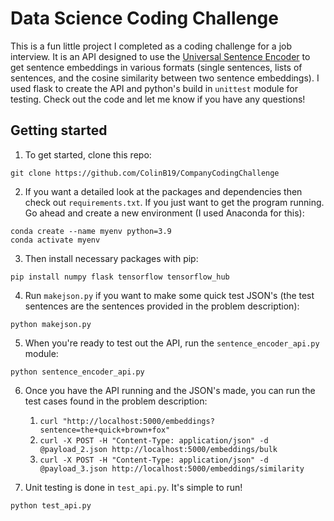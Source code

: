 # Data Science Coding Challenge

This is a fun little project I completed as a coding challenge for a job interview. It is an API designed to use the [Universal Sentence Encoder](https://tfhub.dev/google/universal-sentence-encoder/4) to get sentence embeddings in various formats (single sentences, lists of sentences, and the cosine similarity between two sentence embeddings). I used flask to create the API and python's build in `unittest` module for testing. Check out the code and let me know if you have any questions!

## Getting started
1. To get started, clone this repo:
```
git clone https://github.com/ColinB19/CompanyCodingChallenge
```
2. If you want a detailed look at the packages and dependencies then check out `requirements.txt`. If you just want to get the program running. Go ahead and create a new environment (I used Anaconda for this):
```
conda create --name myenv python=3.9
conda activate myenv
```
3. Then install necessary packages with pip:
```
pip install numpy flask tensorflow tensorflow_hub
```
4. Run `makejson.py` if you want to make some quick test JSON's (the test sentences are the sentences provided in the problem description):
```
python makejson.py
```
5. When you're ready to test out the API, run the `sentence_encoder_api.py` module:
```
python sentence_encoder_api.py
```
6. Once you have the API running and the JSON's made, you can run the test cases found in the problem description:
    1. `curl "http://localhost:5000/embeddings?sentence=the+quick+brown+fox"`
    2. `curl -X POST -H "Content-Type: application/json" -d @payload_2.json http://localhost:5000/embeddings/bulk`
    3. `curl -X POST -H "Content-Type: application/json" -d @payload_3.json http://localhost:5000/embeddings/similarity`

7. Unit testing is done in `test_api.py`. It's simple to run!
```
python test_api.py
```
